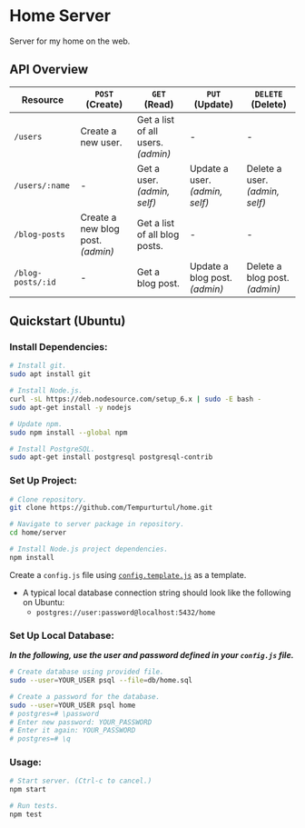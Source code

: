 # Home Server

Server for my home on the web.

## API Overview

| Resource 				| `POST` (Create) 						| `GET` (Read) 							| `PUT` (Update) 					| `DELETE` (Delete) 				|
|-----------------------|---------------------------------------|---------------------------------------|-----------------------------------|-----------------------------------|
| `/users` 				| Create a new user. 					| Get a list of all users. *(admin)* 	| - 								| - 								|
| `/users/:name` 		| - 									| Get a user. *(admin, self)* 			| Update a user. *(admin, self)* 	| Delete a user. *(admin, self)* 	|
| `/blog-posts` 		| Create a new blog post. *(admin)* 	| Get a list of all blog posts. 		| - 								| - 								|
| `/blog-posts/:id` 	| - 									| Get a blog post. 						| Update a blog post. *(admin)* 	| Delete a blog post. *(admin)* 	|

## Quickstart (Ubuntu)

### Install Dependencies:

```bash
# Install git.
sudo apt install git

# Install Node.js.
curl -sL https://deb.nodesource.com/setup_6.x | sudo -E bash -
sudo apt-get install -y nodejs

# Update npm.
sudo npm install --global npm

# Install PostgreSQL.
sudo apt-get install postgresql postgresql-contrib
```

### Set Up Project:

```bash
# Clone repository.
git clone https://github.com/Tempurturtul/home.git

# Navigate to server package in repository.
cd home/server

# Install Node.js project dependencies.
npm install
```

Create a `config.js` file using [`config.template.js`](./config.template.js) as a template.

- A typical local database connection string should look like the following on Ubuntu:
	- `postgres://user:password@localhost:5432/home`

### Set Up Local Database:

***In the following, use the user and password defined in your `config.js` file.***

```bash
# Create database using provided file.
sudo --user=YOUR_USER psql --file=db/home.sql

# Create a password for the database.
sudo --user=YOUR_USER psql home
# postgres=# \password
# Enter new password: YOUR_PASSWORD
# Enter it again: YOUR_PASSWORD
# postgres=# \q
```

### Usage:

```bash
# Start server. (Ctrl-c to cancel.)
npm start

# Run tests.
npm test
```
